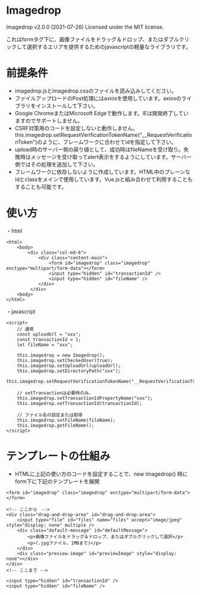 # Imagedrop

Imagedrop  v2.0.0 (2021-07-26)     Licensed under the MIT license.

これはformタグ下に、画像ファイルをドラッグ＆ドロップ、またはダブルクリックして選択するエリアを提供するためのjavascriptの軽量なライブラリです。

# 前提条件

* imagedrop.jsとimagedrop.cssのファイルを読み込みしてください。
* ファイルアップロードのPost処理にはaxiosを使用しています。axiosのライブラリをインストールして下さい。
* Google ChromeまたはMicrosoft Edgeで動作します。IEは開発終了していますのでサポートしません。
* CSRF対策用のコードを設定しないと動作しません。this.imagedrop.setRequestVerificationTokenName("__RequestVerificationToken")のように、フレームワークに合わせてidを指定して下さい。
* upload時のサーバー側の戻り値として、成功時はfileNameを受け取り。失敗時はメッセージを受け取ってalert表示をするようにしています。サーバー側ではその処理を追加して下さい。
* フレームワークに依存しないように作成しています。HTML中のプレーンなidとclassをメインで使用しています。Vue.jsと組み合わせて利用することもすることも可能です。

# 使い方

・html
```
<html>
    <body>
        <div class="col-md-6">
            <div class="content-main">
                <form id="imagedrop" class="imagedrop" enctype="multipart/form-data"></form>
                <input type="hidden" id="transactionId" />
                <input type="hidden" id="fileName" />
            </div>
         </div>
    <body>
</html>
```
        
・javascript
```
<script>
    // 通常
    const uploadUrl = "xxx";
    const transactionId = 1;
    let fileName = "xxx";

    this.imagedrop = new Imagedrop();
    this.imagedrop.setCheckedUser(true);
    this.imagedrop.setUploadUrl(uploadUrl);
    this.imagedrop.setDirectoryPath("xxx");
    this.imagedrop.setRequestVerificationTokenName("__RequestVerificationToken");

    // setTransactionは必要時のみ。
    this.imagedrop.setTransactionIdPropertyName("xxx");
    this.imagedrop.setTransactionId(transactionId);
    
    // ファイル名の設定または取得
    this.imagedrop.setFileName(fileName);
    this.imagedrop.getFileName();
</script>
```

# テンプレートの仕組み
																
* HTMLに上記の使い方のコードを設定することで、new Imagedrop() 時にform下に下記のテンプレートを展開
```
<form id="imagedrop" class="imagedrop" enctype="multipart/form-data"></form>

<!-- ここから　-->
<div class="drag-and-drop-area" id="drag-and-drop-area">
    <input type="file" id="files" name="files" accept="image/jpeg" style="display: none" multiple />
    <div class="default-message" id="defaultMessage">
        <p>画像ファイルをドラッグ＆ドロップ、またはダブルクリックして選択</p>
        <p>(.jpgファイル、1MBまで)</p>
    </div>
    <div class="preview-image" id="previewImage" style="display: none"></div>
</div>
<!-- ここまで -->

<input type="hidden" id="transactionId" />
<input type="hidden" id="fileName" />
```
